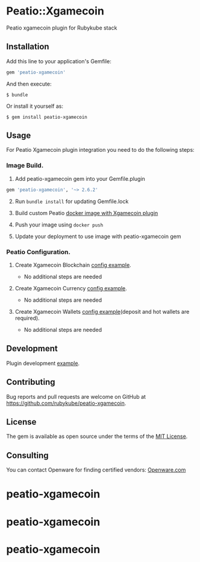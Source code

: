 # Peatio::Xgamecoin

Peatio xgamecoin plugin for Rubykube stack

## Installation

Add this line to your application's Gemfile:

```ruby
gem 'peatio-xgamecoin'
```

And then execute:

    $ bundle

Or install it yourself as:

    $ gem install peatio-xgamecoin

## Usage

For Peatio Xgamecoin plugin integration you need to do the following steps:

### Image Build.

1. Add peatio-xgamecoin gem into your Gemfile.plugin
```ruby
gem 'peatio-xgamecoin', '~> 2.6.2'
```

2. Run `bundle install` for updating Gemfile.lock

3. Build custom Peatio [docker image with Xgamecoin plugin](https://github.com/rubykube/peatio/blob/master/docs/plugins.md#build)

4. Push your image using `docker push`

5. Update your deployment to use image with peatio-xgamecoin gem

### Peatio Configuration.

1. Create Xgamecoin Blockchain [config example](config/blockchains.yml).
    * No additional steps are needed

2. Create Xgamecoin Currency [config example](config/currencies.yml).
    * No additional steps are needed

3. Create Xgamecoin Wallets [config example](config/wallets.yml)(deposit and hot wallets are required).
    * No additional steps are needed


## Development

Plugin development [example](https://github.com/rubykube/peatio/blob/master/docs/coins/development.md).

## Contributing

Bug reports and pull requests are welcome on GitHub at https://github.com/rubykube/peatio-xgamecoin.

## License

The gem is available as open source under the terms of the [MIT License](https://opensource.org/licenses/MIT).

## Consulting

You can contact Openware for finding certified vendors:
[Openware.com](https://www.openware.com)
# peatio-xgamecoin
# peatio-xgamecoin
# peatio-xgamecoin
